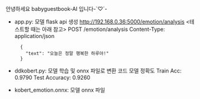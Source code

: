 안녕하세요 babyguestbook-AI 입니다-`♡´-

- app.py: 모델 flask api 생성 
  http://192.168.0.36:5000/emotion/analysis
  <테스트할 때는 아래 참고>
                POST /emotion/analysis
        Content-Type: application/json
        
        {
          "text": "오늘은 정말 행복한 하루야!"
        }

- ddkobert.py: 모델 학습 및 onnx 파일로 변환 코드
             모델 정확도
             Train Acc: 0.9790
             Test Accuracy: 0.9260
             
- kobert_emotion.onnx: 모델 onnx 파일

